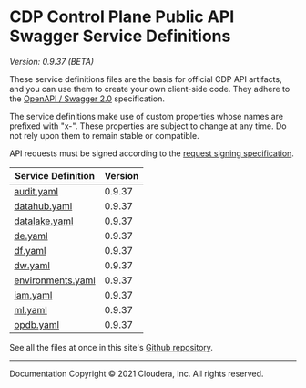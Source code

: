 # CDP Control Plane Public API Swagger Service Definitions

*Version: 0.9.37 (BETA)*

These service definitions files are the basis for official CDP API artifacts,
and you can use them to create your own client-side code. They adhere to the
[OpenAPI / Swagger 2.0](https://swagger.io/specification/v2/) specification.

The service definitions make use of custom properties whose names are prefixed
with "x-". These properties are subject to change at any time. Do not rely upon
them to remain stable or compatible.

API requests must be signed according to the
[request signing specification](request_signing.md).

| Service Definition | Version |
| --- | --- |
| [audit.yaml](./audit.yaml) | 0.9.37 |
| [datahub.yaml](./datahub.yaml) | 0.9.37 |
| [datalake.yaml](./datalake.yaml) | 0.9.37 |
| [de.yaml](./de.yaml) | 0.9.37 |
| [df.yaml](./df.yaml) | 0.9.37 |
| [dw.yaml](./dw.yaml) | 0.9.37 |
| [environments.yaml](./environments.yaml) | 0.9.37 |
| [iam.yaml](./iam.yaml) | 0.9.37 |
| [ml.yaml](./ml.yaml) | 0.9.37 |
| [opdb.yaml](./opdb.yaml) | 0.9.37 |

See all the files at once in this site's
[Github repository](https://github.com/cloudera/cdp-dev-docs/tree/master/api-docs/swagger).

----

Documentation Copyright © 2021 Cloudera, Inc. All rights reserved.

